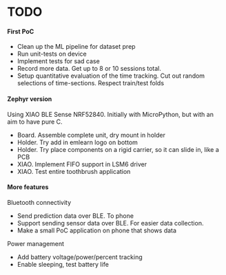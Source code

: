 
# TODO

#### First PoC

- Clean up the ML pipeline for dataset prep
- Run unit-tests on device
- Implement tests for sad case
- Record more data. Get up to 8 or 10 sessions total.
- Setup quantitative evaluation of the time tracking.
Cut out random selections of time-sections.
Respect train/test folds

#### Zephyr version

Using XIAO BLE Sense NRF52840.
Initially with MicroPython, but with an aim to have pure C.

- Board. Assemble complete unit, dry mount in holder
- Holder. Try add in emlearn logo on bottom
- Holder. Try place components on a rigid carrier, so it can slide in, like a PCB
- XIAO. Implement FIFO support in LSM6 driver
- XIAO. Test entire toothbrush application


#### More features

Bluetooth connectivity

- Send prediction data over BLE. To phone
- Support sending sensor data over BLE.
For easier data collection.
- Make a small PoC application on phone that shows data

Power management

- Add battery voltage/power/percent tracking
- Enable sleeping, test battery life

